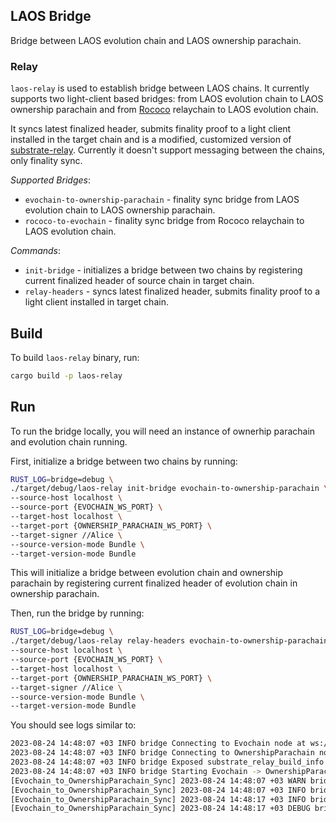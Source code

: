 ## LAOS Bridge

Bridge between LAOS evolution chain and LAOS ownership parachain.

### Relay

`laos-relay` is used to establish bridge between LAOS chains. It currently supports two light-client based bridges: from LAOS evolution chain to LAOS ownership parachain and from [Rococo](https://substrate.io/developers/rococo-network/) relaychain to LAOS evolution chain.

It syncs latest finalized header, submits finality proof to a light client installed in the target chain and is a modified, customized version of [substrate-relay](https://github.com/paritytech/parity-bridges-common/tree/master/relays/bin-substrate). Currently it doesn't support messaging between the chains, only finality sync.

*Supported Bridges*:

- `evochain-to-ownership-parachain` - finality sync bridge from LAOS evolution chain to LAOS ownership parachain.
- `rococo-to-evochain` - finality sync bridge from Rococo relaychain to LAOS evolution chain.

*Commands*:

- `init-bridge` - initializes a bridge between two chains by registering current finalized header of source chain in target chain.
- `relay-headers` - syncs latest finalized header, submits finality proof to a light client installed in target chain.

## Build

To build `laos-relay` binary, run:

```bash
cargo build -p laos-relay
```

## Run

To run the bridge locally, you will need an instance of ownerhip parachain and evolution chain running. 

First, initialize a bridge between two chains by running:

```bash
RUST_LOG=bridge=debug \
./target/debug/laos-relay init-bridge evochain-to-ownership-parachain \
--source-host localhost \
--source-port {EVOCHAIN_WS_PORT} \
--target-host localhost \
--target-port {OWNERSHIP_PARACHAIN_WS_PORT} \
--target-signer //Alice \
--source-version-mode Bundle \
--target-version-mode Bundle
```

This will initialize a bridge between evolution chain and ownership parachain by registering current finalized header of evolution chain in ownership parachain.

Then, run the bridge by running:

```bash
RUST_LOG=bridge=debug \
./target/debug/laos-relay relay-headers evochain-to-ownership-parachain \
--source-host localhost \
--source-port {EVOCHAIN_WS_PORT} \
--target-host localhost \
--target-port {OWNERSHIP_PARACHAIN_WS_PORT} \
--target-signer //Alice \
--source-version-mode Bundle \
--target-version-mode Bundle
```

You should see logs similar to:

```bash
2023-08-24 14:48:07 +03 INFO bridge Connecting to Evochain node at ws://localhost:9944
2023-08-24 14:48:07 +03 INFO bridge Connecting to OwnershipParachain node at ws://localhost:9999
2023-08-24 14:48:07 +03 INFO bridge Exposed substrate_relay_build_info metric: version=1.0.1 commit=184d0f4-dirty
2023-08-24 14:48:07 +03 INFO bridge Starting Evochain -> OwnershipParachain finality proof relay
[Evochain_to_OwnershipParachain_Sync] 2023-08-24 14:48:07 +03 WARN bridge Evochain finality proofs stream is being started / restarted
[Evochain_to_OwnershipParachain_Sync] 2023-08-24 14:48:07 +03 INFO bridge Synced 1 of 9 headers
[Evochain_to_OwnershipParachain_Sync] 2023-08-24 14:48:17 +03 INFO bridge Synced 1 of 10 headers
[Evochain_to_OwnershipParachain_Sync] 2023-08-24 14:48:17 +03 DEBUG bridge Going to submit finality proof of Evochain header #10 to OwnershipParachain
```
